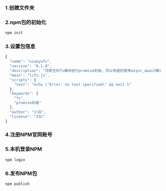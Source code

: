 ### 1.创建文件夹

### 2.npm包的初始化

```js
npm init
```

### 3.设置包信息

```js
{
  "name": "xiaoyufs",
  "version": "0.1.0",
  "description": "将原生的fs模块进行promise封装，可以快速的使用async_await模式",
  "main": "lcfs.js",
  "scripts": {
    "test": "echo \"Error: no test specified\" && exit 1"
  },
  "keywords": [
    "fs",
    "promise封装"
  ],
  "author": "小羽",
  "license": "ISC"
}

```

### 4.注册NPM官网账号

### 5.本机登录NPM

```js
npm login
```

### 6.发布NPM包

```js
npm publish
```







